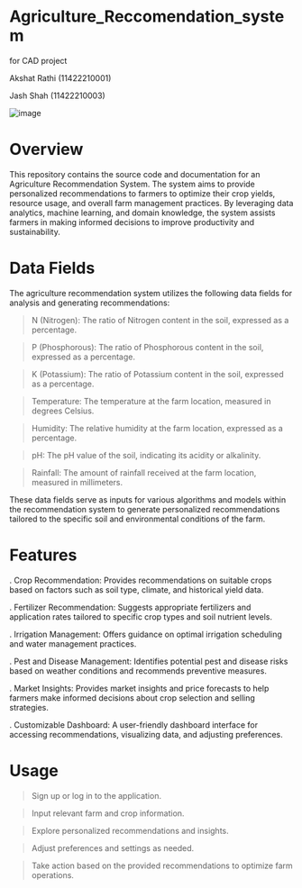 # Agriculture_Reccomendation_system
for CAD project

Akshat Rathi (11422210001)

Jash Shah (11422210003)

![image](https://github.com/Akshat-192004/Agriculture_Reccomendation_system/assets/146803521/6c679af9-bd8b-44e0-8f67-1684f24c059f)


# Overview
This repository contains the source code and documentation for an Agriculture Recommendation System. The system aims to provide personalized recommendations to farmers to optimize their crop yields, resource usage, and overall farm management practices. By leveraging data analytics, machine learning, and domain knowledge, the system assists farmers in making informed decisions to improve productivity and sustainability.

# Data Fields
The agriculture recommendation system utilizes the following data fields for analysis and generating recommendations:

> N (Nitrogen): 
The ratio of Nitrogen content in the soil, expressed as a percentage.
 
> P (Phosphorous): 
The ratio of Phosphorous content in the soil, expressed as a percentage.

> K (Potassium): 
The ratio of Potassium content in the soil, expressed as a percentage.

> Temperature: 
The temperature at the farm location, measured in degrees Celsius.

> Humidity: 
The relative humidity at the farm location, expressed as a percentage.

> pH: 
The pH value of the soil, indicating its acidity or alkalinity.

> Rainfall: 
The amount of rainfall received at the farm location, measured in millimeters.


 These data fields serve as inputs for various algorithms and models within the recommendation system to generate personalized recommendations tailored to the specific soil and environmental conditions of the farm.

# Features
. Crop Recommendation: Provides recommendations on suitable crops based on factors such as soil type, climate, and historical yield data.

. Fertilizer Recommendation: Suggests appropriate fertilizers and application rates tailored to specific crop types and soil nutrient levels.

. Irrigation Management: Offers guidance on optimal irrigation scheduling and water management practices.

. Pest and Disease Management: Identifies potential pest and disease risks based on weather conditions and recommends preventive measures.

. Market Insights: Provides market insights and price forecasts to help farmers make informed decisions about crop selection and selling strategies.

. Customizable Dashboard: A user-friendly dashboard interface for accessing recommendations, visualizing data, and adjusting preferences.


# Usage

> Sign up or log in to the application.

> Input relevant farm and crop information.

> Explore personalized recommendations and insights.

> Adjust preferences and settings as needed.

> Take action based on the provided recommendations to optimize farm operations.
